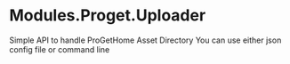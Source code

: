 # Modules.Proget.Uploader
Simple API to handle ProGetHome Asset Directory
You can use either json config file or command line
